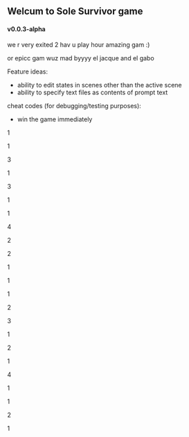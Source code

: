 ## Welcum to Sole Survivor game

#### v0.0.3-alpha

we r very exited 2 hav u play hour amazing gam :)

or epicc gam wuz mad byyyy el jacque and el gabo


Feature ideas:
- ability to edit states in scenes other than the active scene
- ability to specify text files as contents of prompt text



cheat codes (for debugging/testing purposes):
- win the game immediately

1

1

3

1

3

1

1

4

2

2

1

1

1

2

3

1

2

1

4

1

1

2

1

